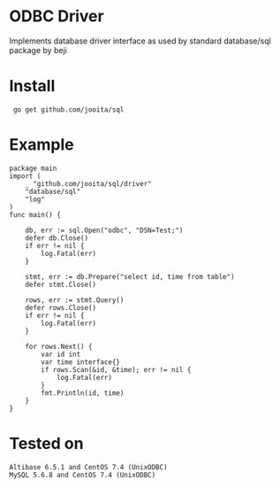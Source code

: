 ODBC Driver
========
Implements database driver interface as used by standard database/sql package
by beji

# Install
<pre><code> go get github.com/jooita/sql </code></pre>

# Example

	package main
	import (
		_ "github.com/jooita/sql/driver"
		"database/sql"
		"log"
	)
	func main() {

		db, err := sql.Open("odbc", "DSN=Test;")
		defer db.Close()
		if err != nil {
			log.Fatal(err)
		}

		stmt, err := db.Prepare("select id, time from table")
		defer stmt.Close()

		rows, err := stmt.Query()
		defer rows.Close()
		if err != nil {                        
			log.Fatal(err)                             
		}                                           
												   
		for rows.Next() {
			var id int
			var time interface{}
			if rows.Scan(&id, &time); err != nil {
				log.Fatal(err)                   
			}                                   
			fmt.Println(id, time)
		}
	}

# Tested on
	Altibase 6.5.1 and CentOS 7.4 (UnixODBC)
    MySQL 5.6.8 and CentOS 7.4 (UnixODBC)
